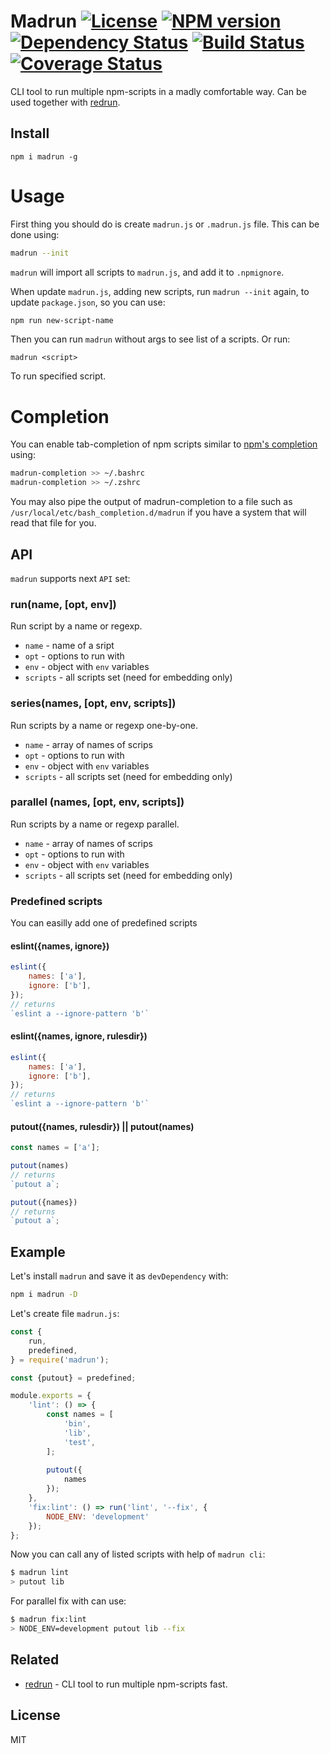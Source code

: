 # Madrun [![License][LicenseIMGURL]][LicenseURL] [![NPM version][NPMIMGURL]][NPMURL] [![Dependency Status][DependencyStatusIMGURL]][DependencyStatusURL] [![Build Status][BuildStatusIMGURL]][BuildStatusURL] [![Coverage Status][CoverageIMGURL]][CoverageURL]

CLI tool to run multiple npm-scripts in a madly comfortable way. Can be used together with [redrun](https://github.com/coderaiser/redrun).

## Install

```
npm i madrun -g
```

# Usage

First thing you should do is create `madrun.js` or `.madrun.js` file.
This can be done using:

```sh
madrun --init
```

`madrun` will import all scripts to `madrun.js`, and add it to `.npmignore`.

When update `madrun.js`, adding new scripts, run `madrun --init` again, to update `package.json`, so you can use:

```sh
npm run new-script-name
```

Then you can run `madrun` without args to see list of a scripts. Or run: 

```
madrun <script>
```

To run specified script.

# Completion

You can enable tab-completion of npm scripts similar to [npm's completion](
https://docs.npmjs.com/cli/completion) using:

```sh
madrun-completion >> ~/.bashrc
madrun-completion >> ~/.zshrc
```

You may also pipe the output of madrun-completion to a file such as `/usr/local/etc/bash_completion.d/madrun` if you have a system that will read that file for you.

## API

`madrun` supports next `API` set:

### run(name, [opt, env])
Run script by a name or regexp.

- `name` - name of a sript
- `opt` - options to run with
- `env` - object with `env` variables
- `scripts` - all scripts set (need for embedding only)

### series(names, [opt, env, scripts])
Run scripts by a name or regexp one-by-one.

- `name` - array of names of scrips
- `opt` - options to run with
- `env` - object with `env` variables
- `scripts` - all scripts set (need for embedding only)

### parallel (names, [opt, env, scripts])
Run scripts by a name or regexp parallel.

- `name` - array of names of scrips
- `opt` - options to run with
- `env` - object with `env` variables
- `scripts` - all scripts set (need for embedding only)

### Predefined scripts

You can easilly add one of predefined scripts

#### eslint({names, ignore})

```js
eslint({
    names: ['a'],
    ignore: ['b'],
});
// returns
`eslint a --ignore-pattern 'b'`
```

#### eslint({names, ignore, rulesdir})

```js
eslint({
    names: ['a'],
    ignore: ['b'],
});
// returns
`eslint a --ignore-pattern 'b'`
```

#### putout({names, rulesdir}) || putout(names)

```js
const names = ['a'];

putout(names)
// returns
`putout a`;

putout({names})
// returns
`putout a`;
```

## Example

Let's install `madrun` and save it as `devDependency` with:

```sh
npm i madrun -D
```

Let's create file `madrun.js`:

```js
const {
    run,
    predefined,
} = require('madrun');

const {putout} = predefined;

module.exports = {
    'lint': () => {
        const names = [
            'bin',
            'lib',
            'test',
        ];
        
        putout({
            names
        });
    },
    'fix:lint': () => run('lint', '--fix', {
        NODE_ENV: 'development'
    });
};
```

Now you can call any of listed scripts with help of `madrun cli`:

```sh
$ madrun lint
> putout lib
```

For parallel fix with can use:

```sh
$ madrun fix:lint
> NODE_ENV=development putout lib --fix
```

## Related

- [redrun](https://github.com/coderaiser/redrun) - CLI tool to run multiple npm-scripts fast.

## License

MIT

[NPMIMGURL]:                https://img.shields.io/npm/v/madrun.svg?style=flat
[BuildStatusIMGURL]:        https://img.shields.io/travis/coderaiser/madrun/master.svg?style=flat
[DependencyStatusIMGURL]:   https://img.shields.io/david/coderaiser/madrun.svg?style=flat
[LicenseIMGURL]:            https://img.shields.io/badge/license-MIT-317BF9.svg?style=flat
[NPMURL]:                   https://npmjs.org/package/madrun "npm"
[BuildStatusURL]:           https://travis-ci.org/coderaiser/madrun  "Build Status"
[DependencyStatusURL]:      https://david-dm.org/coderaiser/madrun "Dependency Status"
[LicenseURL]:               https://tldrlegal.com/license/mit-license "MIT License"

[CoverageURL]:              https://coveralls.io/github/coderaiser/madrun?branch=master
[CoverageIMGURL]:           https://coveralls.io/repos/coderaiser/madrun/badge.svg?branch=master&service=github

